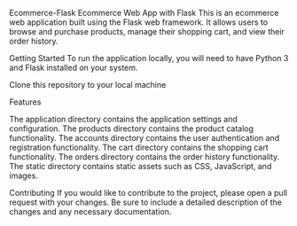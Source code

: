 Ecommerce-Flask
Ecommerce Web App with Flask
This is an ecommerce web application built using the Flask web framework.
It allows users to browse and purchase products, manage their shopping cart, and view their order history.

Getting Started
To run the application locally, you will need to have Python 3 and Flask installed on your system.

Clone this repository to your local machine

Features

The application directory contains the application settings and configuration.
The products directory contains the product catalog functionality.
The accounts directory contains the user authentication and registration functionality.
The cart directory contains the shopping cart functionality.
The orders directory contains the order history functionality.
The static directory contains static assets such as CSS, JavaScript, and images.

Contributing
If you would like to contribute to the project, please open a pull request with your changes. Be sure to include a detailed description of the changes and any necessary documentation.
